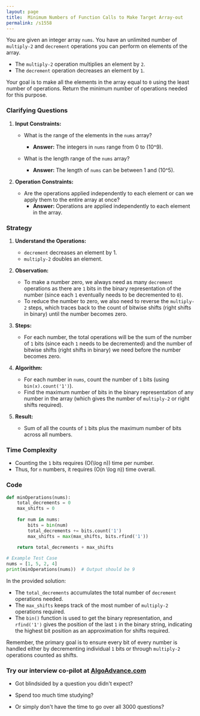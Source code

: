 ```yaml
---
layout: page
title:  Minimum Numbers of Function Calls to Make Target Array-out
permalink: /s1558
---
```


You are given an integer array `nums`. You have an unlimited number of `multiply-2` and `decrement` operations you can perform on elements of the array.

- The `multiply-2` operation multiplies an element by `2`.
- The `decrement` operation decreases an element by `1`.

Your goal is to make all the elements in the array equal to `0` using the least number of operations. Return the minimum number of operations needed for this purpose.

### Clarifying Questions

1. **Input Constraints:**
   - What is the range of the elements in the `nums` array?
     - **Answer:** The integers in `nums` range from 0 to \(10^9\).
   
   - What is the length range of the `nums` array?
     - **Answer:** The length of `nums` can be between 1 and \(10^5\).

2. **Operation Constraints:**
   - Are the operations applied independently to each element or can we apply them to the entire array at once?
     - **Answer:** Operations are applied independently to each element in the array.

### Strategy

1. **Understand the Operations:**
   - `decrement` decreases an element by 1.
   - `multiply-2` doubles an element.

2. **Observation:**
   - To make a number zero, we always need as many `decrement` operations as there are `1` bits in the binary representation of the number (since each `1` eventually needs to be decremented to `0`).
   - To reduce the number to zero, we also need to reverse the `multiply-2` steps, which traces back to the count of bitwise shifts (right shifts in binary) until the number becomes zero.

3. **Steps:**
   - For each number, the total operations will be the sum of the number of `1` bits (since each `1` needs to be decremented) and the number of bitwise shifts (right shifts in binary) we need before the number becomes zero.

4. **Algorithm:**
   - For each number in `nums`, count the number of `1` bits (using `bin(x).count('1')`).
   - Find the maximum number of bits in the binary representation of any number in the array (which gives the number of `multiply-2` or right shifts required).

5. **Result:**
   - Sum of all the counts of `1` bits plus the maximum number of bits across all numbers.

### Time Complexity
   - Counting the `1` bits requires \(O(\log n)\) time per number.
   - Thus, for `n` numbers, it requires \(O(n \log n)\) time overall.

### Code

```python
def minOperations(nums):
    total_decrements = 0
    max_shifts = 0
    
    for num in nums:
        bits = bin(num)
        total_decrements += bits.count('1')
        max_shifts = max(max_shifts, bits.rfind('1'))
    
    return total_decrements + max_shifts

# Example Test Case
nums = [1, 5, 2, 4]
print(minOperations(nums))  # Output should be 9
```

In the provided solution:
- The `total_decrements` accumulates the total number of `decrement` operations needed.
- The `max_shifts` keeps track of the most number of `multiply-2` operations required.
- The `bin()` function is used to get the binary representation, and `rfind('1')` gives the position of the last `1` in the binary string, indicating the highest bit position as an approximation for shifts required.

Remember, the primary goal is to ensure every bit of every number is handled either by decrementing individual `1` bits or through `multiply-2` operations counted as shifts.


### Try our interview co-pilot at [AlgoAdvance.com](https://algoAdvance.com)

- Got blindsided by a question you didn't expect?

- Spend too much time studying?

- Or simply don't have the time to go over all 3000 questions?

